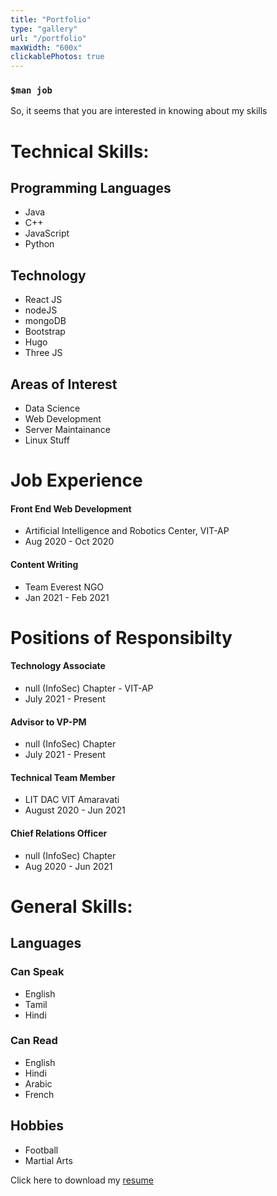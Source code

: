 ```yaml
---
title: "Portfolio"
type: "gallery"
url: "/portfolio"
maxWidth: "600x"
clickablePhotos: true
---
```


### `$man job`

So, it seems that you are interested in knowing about my skills 

# Technical Skills:
 
## Programming Languages
 * Java
 * C++
 * JavaScript 
 * Python

## Technology
 * React JS
 * nodeJS
 * mongoDB
 * Bootstrap
 * Hugo
 * Three JS

## Areas of Interest
 * Data Science
 * Web Development
 * Server Maintainance
 * Linux Stuff

# Job Experience

#### Front End Web Development
 * Artificial Intelligence and Robotics Center, VIT-AP
 * Aug 2020 - Oct 2020
#### Content Writing
 * Team Everest NGO
 * Jan 2021 - Feb 2021

# Positions of Responsibilty

#### Technology Associate
* null (InfoSec) Chapter - VIT-AP
* July 2021 - Present

#### Advisor to VP-PM
* null (InfoSec) Chapter
* July 2021 - Present

#### Technical Team Member 
* LIT DAC VIT Amaravati
* August 2020 - Jun 2021

#### Chief Relations Officer
* null (InfoSec) Chapter
* Aug 2020 - Jun 2021

# General Skills:
## Languages
### Can Speak
 * English
 * Tamil
 * Hindi
### Can Read
 * English 
 * Hindi
 * Arabic
 * French
 
## Hobbies
 * Football
 * Martial Arts


 Click here to download my [resume](https://github.com/theathleticnerd/Resume/raw/main/Resume.pdf) 
